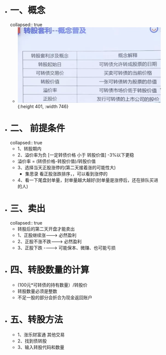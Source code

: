 - # 一、概念
  collapsed:: true
	- ![image.png](../assets/image_1668574394879_0.png){:height 401, :width 746}
- # 二、 前提条件
  collapsed:: true
	- 1、转股期内
	- 2、溢价率为负  [一定转债价格 小于  转股价值]   -3%以下更稳
	- 溢价率 = (转债价格-转股价值)/转股价值
	- 3、选择当天正股涨停的(第二天接着涨的可能性大)
		- 集思录  看正股涨跌排序，，可以看到涨停的
	- 4、看一下尾盘封单量，封单量越大越好(封单量是涨停后，还在排队买进的人)
- # 三、卖出
  collapsed:: true
	- 转股后的第二天开盘才能卖出
	- 1、正股继续涨---> 必然盈利
	- 2、正股不涨不跌---> 必然盈利
	- 3、正股下跌 ----> 可能保本、微赚、也可能亏损
- # 四、转股数量的计算
	- (100元*可转债的持有数量）/转股价
	- 转股数量必须是整数
	- 不足一股的部分会折合为现金返回账户
- # 五、转股方法
	- 1、涨乐财富通 其他交易
	- 2、找到债转股
	- 3、输入转股代码和数量